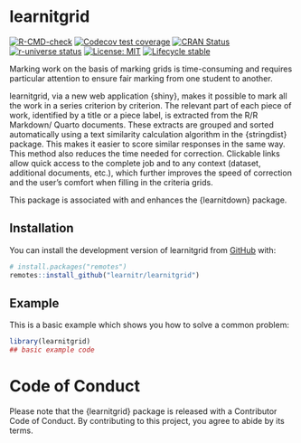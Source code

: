 # learnitgrid

<!-- badges: start -->

[![R-CMD-check](https://github.com/learnitr/learnitgrid/actions/workflows/R-CMD-check.yaml/badge.svg)](https://github.com/learnitr/learnitgrid/actions/workflows/R-CMD-check.yaml)
[![Codecov test coverage](https://img.shields.io/codecov/c/github/learnitr/learnitgrid/main.svg)](https://codecov.io/github/learnitr/learnitgrid?branch=main)
[![CRAN Status](https://www.r-pkg.org/badges/version/learnitgrid)](https://cran.r-project.org/package=learnitgrid)
[![r-universe status](https://learnitr.r-universe.dev/badges/learnitgrid)](https://learnitr.r-universe.dev/learnitgrid)
[![License: MIT](https://img.shields.io/badge/License-MIT-yellow.svg)](https://opensource.org/licenses/MIT)
[![Lifecycle stable](https://img.shields.io/badge/lifecycle-stable-brightgreen.svg)](https://lifecycle.r-lib.org/articles/stages.html#stable)

<!-- badges: end -->

Marking work on the basis of marking grids is time-consuming and requires particular attention to ensure fair marking from one student to another.

learnitgrid, via a new web application {shiny}, makes it possible to mark all the work in a series criterion by criterion. The relevant part of each piece of work, identified by a title or a piece label, is extracted from the R/R Markdown/ Quarto documents. These extracts are grouped and sorted automatically using a text similarity calculation algorithm in the {stringdist} package. This makes it easier to score similar responses in the same way. This method also reduces the time needed for correction. Clickable links allow quick access to the complete job and to any context (dataset, additional documents, etc.), which further improves the speed of correction and the user’s comfort when filling in the criteria grids.

This package is associated with and enhances the {learnitdown} package.


## Installation

You can install the development version of learnitgrid from [GitHub](https://github.com/) with:

``` r
# install.packages("remotes")
remotes::install_github("learnitr/learnitgrid")
```

## Example

This is a basic example which shows you how to solve a common problem:

``` r
library(learnitgrid)
## basic example code
```

# Code of Conduct

Please note that the {learnitgrid} package is released with a Contributor Code of Conduct. By contributing to this project, you agree to abide by its terms.
